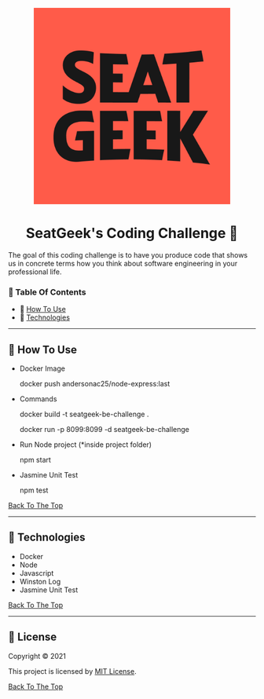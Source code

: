 <!--lint disable no-literal-urls-->

<p align="center">
  <a href="https://seatgeek.com/">
    <img
      alt="Seatgeek"
      src="https://github.com/andersonacrj/seatgeek-be-challenge/blob/main/public/images/seatgeek.png"
      width="400"
    />
  </a>
</p>
<h1 id="title" align="center">SeatGeek's Coding Challenge 👋</h1>

The goal of this coding challenge is to have you produce code that shows us in concrete terms how you think about software engineering in your professional life.

### 🔖 Table Of Contents

- 🤔 [How To Use](#how-to-use)
- 🚀 [Technologies](#technologies)

---

<h2 id="how-to-use">🤔 How To Use</h2>

- Docker Image

  docker push andersonac25/node-express:last

- Commands

  docker build -t seatgeek-be-challenge .

  docker run -p 8099:8099 -d seatgeek-be-challenge

- Run Node project (*inside project folder)
 
   npm start

- Jasmine Unit Test

  npm test

[Back To The Top](#title)

---

<h2 id="technologies">🚀 Technologies</h2>

- Docker
- Node
- Javascript
- Winston Log 
- Jasmine Unit Test

[Back To The Top](#title)

---

<h2 id="license">🔏 License</h2>

Copyright © 2021

This project is licensed by [MIT License](https://api.github.com/licenses/mit).

[Back To The Top](#title)
